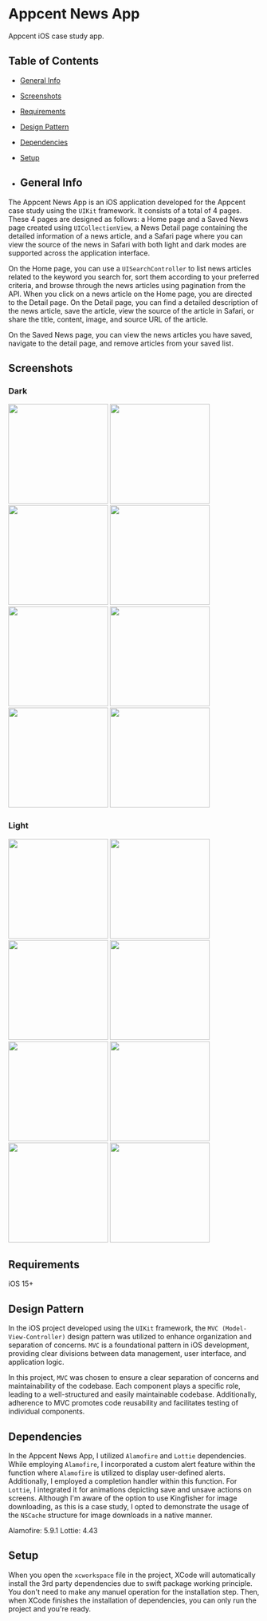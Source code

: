 
# Appcent News App 

Appcent iOS case study app.

## Table of Contents
* [General Info](#general-info)
* [Screenshots](#screenshots)
* [Requirements](#requirements)
* [Design Pattern](#design-pattern)
* [Dependencies](#dependencies)
* [Setup](#setup)

* ## General Info
The Appcent News App is an iOS application developed for the Appcent case study using the `UIKit` framework. It consists of a total of 4 pages. These 4 pages are designed as follows: a Home page and a Saved News page created using `UICollectionView`, a News Detail page containing the detailed information of a news article, and a Safari page where you can view the source of the news in Safari with both light and dark modes are supported across the application interface.

On the Home page, you can use a `UISearchController` to list news articles related to the keyword you search for, sort them according to your preferred criteria, and browse through the news articles using pagination from the API. When you click on a news article on the Home page, you are directed to the Detail page. On the Detail page, you can find a detailed description of the news article, save the article, view the source of the article in Safari, or share the title, content, image, and source URL of the article.

On the Saved News page, you can view the news articles you have saved, navigate to the detail page, and remove articles from your saved list.

## Screenshots

### Dark
<div align="left">
    <img src="/AppCentChallange-2024/AppCentChallange-2024/Screenshots/1.png" width="200px"</img>
    <img src="/AppCentChallange-2024/AppCentChallange-2024/Screenshots/2.png" width="200px"</img>
    <img src="/AppCentChallange-2024/AppCentChallange-2024/Screenshots/3.png" width="200px"</img>
    <img src="/AppCentChallange-2024/AppCentChallange-2024/Screenshots/4.png" width="200px"</img>
    <img src="/AppCentChallange-2024/AppCentChallange-2024/Screenshots/5.png" width="200px"</img>
    <img src="/AppCentChallange-2024/AppCentChallange-2024/Screenshots/6.png" width="200px"</img>
    <img src="/AppCentChallange-2024/AppCentChallange-2024/Screenshots/7.png" width="200px"</img>
    <img src="/AppCentChallange-2024/AppCentChallange-2024/Screenshots/8.png" width="200px"</img>
</div>

### Light
<div align="left">
    <img src="/AppCentChallange-2024/AppCentChallange-2024/Screenshots/1-light.png" width="200px"</img>
    <img src="/AppCentChallange-2024/AppCentChallange-2024/Screenshots/2-light.png" width="200px"</img>
    <img src="/AppCentChallange-2024/AppCentChallange-2024/Screenshots/3-light.png" width="200px"</img>
    <img src="/AppCentChallange-2024/AppCentChallange-2024/Screenshots/4-light.png" width="200px"</img>
    <img src="/AppCentChallange-2024/AppCentChallange-2024/Screenshots/5-light.png" width="200px"</img>
    <img src="/AppCentChallange-2024/AppCentChallange-2024/Screenshots/6-light.png" width="200px"</img>
    <img src="/AppCentChallange-2024/AppCentChallange-2024/Screenshots/7-light.png" width="200px"</img>
    <img src="/AppCentChallange-2024/AppCentChallange-2024/Screenshots/8-light.png" width="200px"</img>
</div>

## Requirements
iOS 15+

## Design Pattern
In the iOS project developed using the `UIKit` framework, the `MVC (Model-View-Controller)` design pattern was utilized to enhance organization and separation of concerns. `MVC` is a foundational pattern in iOS development, providing clear divisions between data management, user interface, and application logic.

In this project, `MVC` was chosen to ensure a clear separation of concerns and maintainability of the codebase. Each component plays a specific role, leading to a well-structured and easily maintainable codebase. Additionally, adherence to MVC promotes code reusability and facilitates testing of individual components.

## Dependencies 

In the Appcent News App, I utilized `Alamofire` and `Lottie` dependencies. While employing `Alamofire`, I incorporated a custom alert feature within the function where `Alamofire` is utilized to display user-defined alerts. Additionally, I employed a completion handler within this function. For `Lottie`, I integrated it for animations depicting save and unsave actions on screens. Although I'm aware of the option to use Kingfisher for image downloading, as this is a case study, I opted to demonstrate the usage of the `NSCache` structure for image downloads in a native manner.

Alamofire: 5.9.1
Lottie: 4.43

## Setup
When you open the `xcworkspace` file in the project, XCode will automatically install the 3rd party dependencies due to swift package working principle. You don't need to make any manuel operation for the installation step. Then, when XCode finishes the installation of dependencies, you can only run the project and you're ready.




